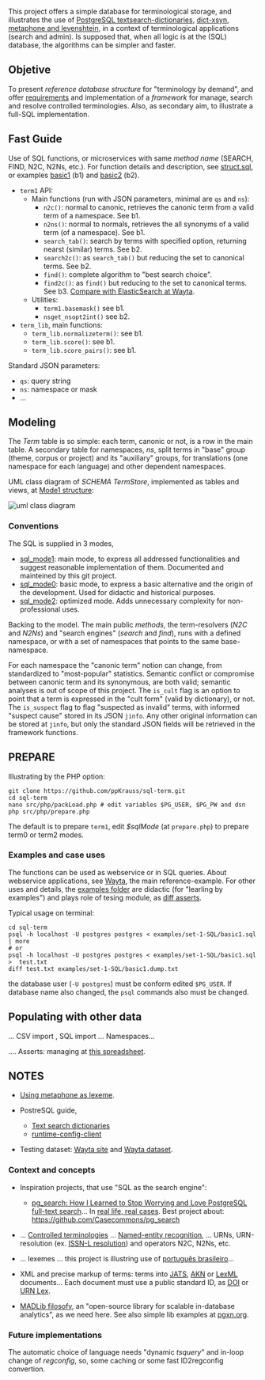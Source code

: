 This project offers a simple database for terminological storage, and illustrates the use of [PostgreSQL textsearch-dictionaries](http://www.postgresql.org/docs/9.1/static/textsearch-dictionaries.html), [dict-xsyn](http://www.postgresql.org/docs/current/static/dict-xsyn.html), [metaphone and levenshtein](http://www.postgresql.org/docs/current/static/fuzzystrmatch.html), in a context of terminological applications (search and admin).  Is supposed that, when all logic is at the (SQL) database, the algorithms can be simpler and faster.

## Objetive ##
To present *reference database structure* for "terminology by demand", and offer [requirements](https://en.wikipedia.org/wiki/Software_requirements_specification) and implementation of a *framework* for manage, search and resolve controlled terminologies. Also, as secondary aim, to illustrate a full-SQL implementation.

## Fast Guide

Use of SQL functions, or microservices with same *method name* (SEARCH, FIND, N2C, N2Ns, etc.). For function details and description, see [struct.sql](src/sql_mode1/step2_struct.sql), or examples [basic1](https://github.com/ppKrauss/sql-term/blob/master/examples/set-1-SQL/basic1.sql) (b1) and [basic2](https://github.com/ppKrauss/sql-term/blob/master/examples/set-1-SQL/basic2.sql) (b2).

* `term1` API:
   * Main functions (run with JSON parameters, minimal are `qs` and `ns`):
      * `n2c()`: normal to canonic, retrieves the canonic term from a valid term of a namespace. See b1.
      * `n2ns()`: normal to normals, retrieves the all synonyms of a valid term (of a namespace). See b1.
      * `search_tab()`: search by terms with specified option, returning nearst (similar) terms. See b2.
      * `search2c()`: as `search_tab()` but reducing the set to canonical terms. See b2.
      * `find()`: complete algorithm to "best search choice".
      * `find2c()`: as `find()` but reducing to the set to canonical terms. See b3. [Compare with ElasticSearch at Wayta](https://github.com/ppKrauss/sql-term/wiki/Comparing-with-ElasticSearch).
   * Utilities:
      * `term1.basemask()` see b1.
      * `nsget_nsopt2int()` see b2.
* `term_lib`, main functions:
   * `term_lib.normalizeterm()`: see b1.
   * `term_lib.score()`: see b1.
   * `term_lib.score_pairs()`: see b1.

Standard JSON parameters:
* `qs`: query string
* `ns`: namespace or mask
* ...

## Modeling ##

The *Term* table is so simple: each term, canonic or not, is a row in the main table. A secondary table for namespaces, *ns*, split terms in "base" group (theme, corpus or project) and  its "auxiliary" groups, for translations (one namespace for each language) and other dependent namespaces.

UML class diagram of *SCHEMA TermStore*, implemented as tables and views, at [Mode1 structure](src/sql_mode1/step2_struct.sql):

![uml class diagram](https://github.com/ppKrauss/sql-term/raw/master/assets/dia1_umlClass.png)

### Conventions ###
The SQL is supplied in 3 modes,
* [sql_mode1](src/sql_mode1): main mode, to express all addressed functionalities and suggest reasonable implementation of them. Documented and mainteined by this git project.
* [sql_mode0](src/sql_mode0): basic mode, to express a basic alternative and the origin of the development. Used for didactic and historical purposes.
* [sql_mode2](src/sql_mode2): optimized mode. Adds unnecessary complexity for non-professional uses.

Backing to the model. The  main public *methods*, the term-resolvers (*N2C* and *N2Ns*) and "search engines" (*search* and *find*), runs with a defined  namespace, or with a set of namespaces that points to the same base-namespace.

For each namespace the "canonic term" notion can change, from standardized to "most-popular" statistics. Semantic conflict or compromise between canonic term and its synonymous, are both valid; semantic analyses is out of scope of this project. The `is_cult` flag is an option to point that a term is expressed in the "cult form" (valid by dictionary), or not. The `is_suspect` flag  to flag "suspected as invalid" terms, with informed "suspect cause" stored in its JSON `jinfo`. Any other original information can be stored at `jinfo`, but only the standard JSON fields will be retrieved in the framework functions.

## PREPARE ##
Illustrating by the PHP option:
```
git clone https://github.com/ppKrauss/sql-term.git
cd sql-term
nano src/php/packLoad.php # edit variables $PG_USER, $PG_PW and dsn
php src/php/prepare.php
```
The default is to prepare `term1`, edit *$sqlMode* (at `prepare.php`) to prepare term0 or term2 modes.

### Examples and case uses
The functions can be used as webservice or in SQL  queries. About webservice applications, see [Wayta](http://wayta.scielo.org/), the main reference-example.  For other uses and details, the [examples folder](examples) are didactic (for "learling by examples") and plays role of tesing module, as [diff asserts](https://en.wikipedia.org/wiki/Assertion_(software_development)).

Typical usage on terminal:
```
cd sql-term
psql -h localhost -U postgres postgres < examples/set-1-SQL/basic1.sql | more
# or
psql -h localhost -U postgres postgres < examples/set-1-SQL/basic1.sql >  test.txt
diff test.txt examples/set-1-SQL/basic1.dump.txt
```
the database user (`-U postgres`)  must be conform edited `$PG_USER`. If database name also changed, the `psql` commands also must be changed.

## Populating with other data
... CSV import , SQL import ... Namespaces...

.... Asserts: managing at [this spreadsheet](https://docs.google.com/spreadsheets/d/1xmophtZYlTPuE6QFa3kGKj1C99ZjI1bIka3CXVebS0Q/edit#gid=0).

## NOTES

* [Using metaphone as lexeme](http://stackoverflow.com/questions/4001579/postgresql-full-text-search-randomly-dropping-lexemes).

* PostreSQL guide,
  * [Text search dictionaries](http://www.postgresql.org/docs/9.1/static/textsearch-dictionaries.html#TEXTSEARCH-THESAURUS)
  * [runtime-config-client](http://www.postgresql.org/docs/current/static/runtime-config-client.html#GUC-DEFAULT-TEXT-SEARCH-CONFIG)

* Testing dataset: [Wayta site](http://wayta.scielo.org/) and [Wayta dataset](https://github.com/scieloorg/wayta).

### Context and concepts

* Inspiration projects, that use "SQL as the search engine":

   * [pg_search: How I Learned to Stop Worrying and Love PostgreSQL full-text search](https://blog.pivotal.io/labs/labs/pg-search-how-i-learned-to-stop-worrying-and-love-postgresql-full-text-search)... In [real life, real cases](http://casecommons.org/casebook/). Best project about: https://github.com/Casecommons/pg_search

* ... [Controlled terminologies](https://www.wikidata.org/wiki/Q1469824) ... [Named-entity recognition](https://en.wikipedia.org/wiki/Named-entity_recognition), ...  URNs, URN-resolution (ex. [ISSN-L resolution](https://github.com/okfn-brasil/ISSN-L-Resolver)) and operators N2C, N2Ns, etc.

* ... lexemes ...  this project is illustring use of [português brasileiro](https://www.wikidata.org/wiki/Q750553)...

* XML and precise markup of terms: terms into [JATS](https://en.wikipedia.org/wiki/Journal_Article_Tag_Suite), [AKN](http://www.akomantoso.org/) or [LexML](http://projeto.lexml.gov.br/documentacao/Parte-3-XML-Schema.pdf) documents... Each document must use a public standard ID, as  [DOI](https://www.wikidata.org/wiki/Q25670) or [URN Lex](https://en.wikipedia.org/wiki/Lex_(URN)).

* [MADLib filosofy](http://doc.madlib.net/latest/), an "open-source library for scalable in-database analytics", as we need here. See also simple lib examples at [pgxn.org](http://pgxn.org/).

### Future implementations

The automatic choice of language needs "dynamic *tsquery*" and in-loop change of *regconfig*, so, some caching or some fast ID2regconfig convertion.
